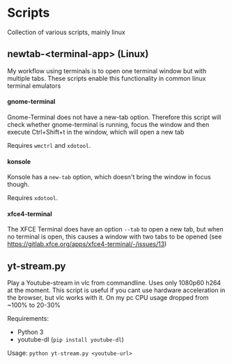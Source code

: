 # Scripts
Collection of various scripts, mainly linux

## newtab-&lt;terminal-app&gt; (Linux)
My workflow using terminals is to open one terminal window but with multiple tabs. These scripts enable this functionality in common linux terminal emulators

#### gnome-terminal
Gnome-Terminal does not have a new-tab option. Therefore this script will check whether gnome-terminal is running, focus the window and then execute Ctrl+Shift+t in the window, which will open a new tab

Requires `wmctrl` and `xdotool`.

#### konsole
Konsole has a `new-tab` option, which doesn't bring the window in focus though.

Requires `xdotool`.

#### xfce4-terminal
The XFCE Terminal does have an option `--tab` to open a new tab, but when no terminal is open, this causes a window with two tabs to be opened (see https://gitlab.xfce.org/apps/xfce4-terminal/-/issues/13)

## yt-stream<span>.py
Play a Youtube-stream in vlc from commandline. Uses only 1080p60 h264 at the moment. This script is useful if you cant use hardware acceleration in the browser, but vlc works with it. On my pc CPU usage dropped from ~100% to 20-30%

Requirements:
- Python 3
- youtube-dl (`pip install youtube-dl`)

Usage:
`python yt-stream.py <youtube-url>`